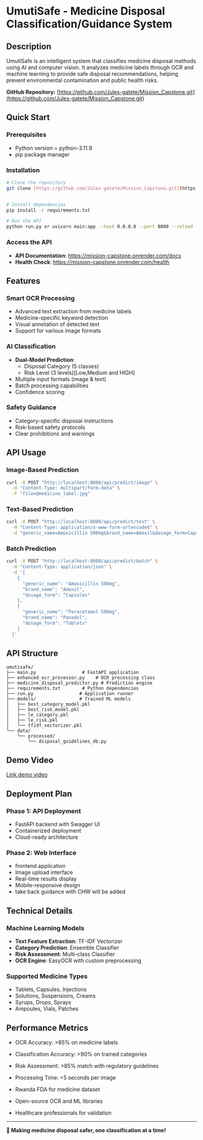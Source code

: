 # UmutiSafe -  Medicine Disposal Classification/Guidance System

## Description
UmutiSafe is an intelligent system that classifies medicine disposal methods using AI and computer vision. It analyzes medicine labels through OCR and machine learning to provide safe disposal recommendations, helping prevent environmental contamination and public health risks.

**GitHub Repository:** [https://github.com/Jules-gatete/Mission_Capstone.git](https://github.com/Jules-gatete/Mission_Capstone.git)

##  Quick Start

### Prerequisites
- Python version = python-3.11.9
- pip package manager

### Installation
```bash
# Clone the repository
git clone [https://github.com/Jules-gatete/Mission_Capstone.git](https://github.com/Jules-gatete/Mission_Capstone.git)


# Install dependencies
pip install -r requirements.txt

# Run the API
python run.py or uvicorn main:app --host 0.0.0.0 --port 8000 --reload
```

### Access the API
- **API Documentation**: https://mission-capstone.onrender.com/docs
- **Health Check**: https://mission-capstone.onrender.com/health

##  Features

###  Smart OCR Processing
- Advanced text extraction from medicine labels
- Medicine-specific keyword detection
- Visual annotation of detected text
- Support for various image formats

###  AI Classification
- **Dual-Model Prediction**:
  - Disposal Category (5 classes)
  - Risk Level (3 levels)[Low,Medium and HIGH]
- Multiple input formats (image & text)
- Batch processing capabilities
- Confidence scoring

###  Safety Guidance
- Category-specific disposal instructions
- Risk-based safety protocols
- Clear prohibitions and warnings

##  API Usage

### Image-Based Prediction
```bash
curl -X POST "http://localhost:8000/api/predict/image" \
  -H "Content-Type: multipart/form-data" \
  -F "file=@medicine_label.jpg"
```

### Text-Based Prediction
```bash
curl -X POST "http://localhost:8000/api/predict/text" \
  -H "Content-Type: application/x-www-form-urlencoded" \
  -d "generic_name=Amoxicillin 500mg&brand_name=Amoxil&dosage_form=Capsules"
```

### Batch Prediction
```bash
curl -X POST "http://localhost:8000/api/predict/batch" \
  -H "Content-Type: application/json" \
  -d '[
    {
      "generic_name": "Amoxicillin 500mg",
      "brand_name": "Amoxil",
      "dosage_form": "Capsules"
    },
    {
      "generic_name": "Paracetamol 500mg", 
      "brand_name": "Panadol",
      "dosage_form": "Tablets"
    }
  ]'
```

## API Structure

```
umutisafe/
├── main.py                 # FastAPI application
├── enhanced_ocr_processor.py    # OCR processing class
├── medicine_disposal_predictor.py # Prediction engine
├── requirements.txt        # Python dependencies
├── run.py                 # Application runner
├── models/                # Trained ML models
│   ├── best_category_model.pkl
│   ├── best_risk_model.pkl
│   ├── le_category.pkl
│   ├── le_risk.pkl
│   └── tfidf_vectorizer.pkl
└── data/
    └── processed/
        └── disposal_guidelines_db.py
```

##  Demo Video

[Link demo video](https://youtu.be/BR4Ove8GRzY)



##  Deployment Plan

### Phase 1: API Deployment 
- FastAPI backend with Swagger UI
- Containerized deployment
- Cloud-ready architecture

### Phase 2: Web Interface 
-  frontend application
- Image upload interface
- Real-time results display
- Mobile-responsive design
- take back guidance with CHW will be added


##  Technical Details

### Machine Learning Models
- **Text Feature Extraction**: TF-IDF Vectorizer
- **Category Prediction**: Ensemble Classifier
- **Risk Assessment**: Multi-class Classifier
- **OCR Engine**: EasyOCR with custom preprocessing

### Supported Medicine Types
- Tablets, Capsules, Injections
- Solutions, Suspensions, Creams
- Syrups, Drops, Sprays
- Ampoules, Vials, Patches

##  Performance Metrics

- OCR Accuracy: >85% on medicine labels
- Classification Accuracy: >90% on trained categories
- Risk Assessment: >85% match with regulatory guidelines
- Processing Time: <5 seconds per image

- Rwanda FDA for medicine dataset
- Open-source OCR and ML libraries
- Healthcare professionals for validation

---

**💊 Making medicine disposal safer, one classification at a time!**





